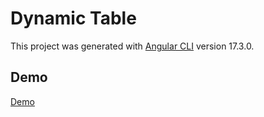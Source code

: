 # Dynamic Table

This project was generated with [Angular CLI](https://github.com/angular/angular-cli) version 17.3.0.

## Demo

[Demo](https://christophhu.github.io/ngx-drag-n-drop/)